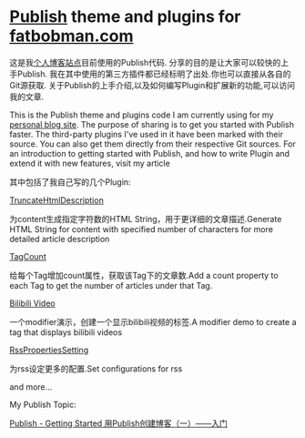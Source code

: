 # [Publish](https://github.com/johnsundell/publish) theme and plugins for [fatbobman.com](https://fatbobman.com) #

这是我[个人博客站点](https://www.fatbobman.com)目前使用的Publish代码.
分享的目的是让大家可以较快的上手Publish.
我在其中使用的第三方插件都已经标明了出处.你也可以直接从各自的Git源获取.
关于Publish的上手介绍,以及如何编写Plugin和扩展新的功能,可以访问我的文章.

This is the Publish theme and plugins code I am currently using for my [personal blog site](https://www.fatbobman.com).
The purpose of sharing is to get you started with Publish faster.
The third-party plugins I've used in it have been marked with their source. You can also get them directly from their respective Git sources.
For an introduction to getting started with Publish, and how to write Plugin and extend it with new features, visit my article

其中包括了我自己写的几个Plugin:

[TruncateHtmlDescription](https://github.com/fatbobman/PublishThemeForFatbobmanBlog/blob/main/Sources/FatbobmanBlog/Plugins/TruncateHtml.swift)

为content生成指定字符数的HTML String，用于更详细的文章描述.Generate HTML String for content with specified number of characters for more detailed article description

[TagCount](https://github.com/fatbobman/PublishThemeForFatbobmanBlog/blob/main/Sources/FatbobmanBlog/Plugins/TagCount.swift)

给每个Tag增加count属性，获取该Tag下的文章数.Add a count property to each Tag to get the number of articles under that Tag.

[Bilibili Video](https://github.com/fatbobman/PublishThemeForFatbobmanBlog/blob/main/Sources/FatbobmanBlog/Plugins/Bilibili.swift)

一个modifier演示，创建一个显示bilibili视频的标签.A modifier demo to create a tag that displays bilibili videos

[RssPropertiesSetting](https://github.com/fatbobman/PublishThemeForFatbobmanBlog/blob/main/Sources/FatbobmanBlog/Plugins/RssPropertiesSetting.swift)

为rss设定更多的配置.Set configurations for rss

and more...

My Publish Topic:

[Publish - Getting Started 用Publish创建博客（一）——入门](https://www.fatbobman.com/posts/publish-1/)
